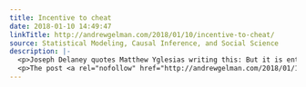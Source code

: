 ```yaml
---
title: Incentive to cheat
date: 2018-01-10 14:49:47
linkTitle: http://andrewgelman.com/2018/01/10/incentive-to-cheat/
source: Statistical Modeling, Causal Inference, and Social Science
description: |-
  <p>Joseph Delaney quotes Matthew Yglesias writing this: But it is entirely emblematic of America’s post-Reagan treatment of business regulation. What a wealthy and powerful person faced with a legal impediment to moneymaking is supposed to do is work with a lawyer to devise clever means of subverting the purpose of the law. If you end [&#8230;]</p>
  <p>The post <a rel="nofollow" href="http://andrewgelman.com/2018/01/10/incentive-to-cheat/">Incentive to cheat</a> appeared first on <a rel="nofollow
---
```


